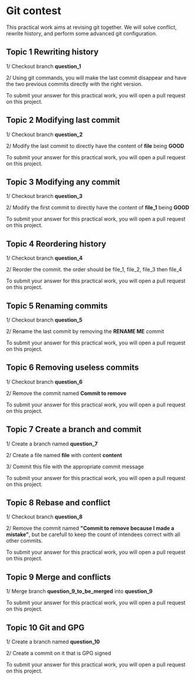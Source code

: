 # Git contest

This practical work aims at revising git together. We will solve conflict, rewrite history, and perform some advanced git configuration.

## Topic 1 Rewriting history

1/ Checkout branch **question_1**

2/ Using git commands, you will make the last commit disappear and have the two previous commits directly with the right version. 

To submit your answer for this practical work, you will open a pull request on this project.

## Topic 2 Modifying last commit

1/ Checkout branch **question_2**

2/ Modify the last commit to directly have the content of **file** being **GOOD**

To submit your answer for this practical work, you will open a pull request on this project.

## Topic 3 Modifying any commit

1/ Checkout branch **question_3**

2/ Modify the first commit to directly have the content of **file_1** being **GOOD**

To submit your answer for this practical work, you will open a pull request on this project.

## Topic 4 Reordering history

1/ Checkout branch **question_4**

2/ Reorder the commit. the order should be file_1, file_2, file_3 then file_4

To submit your answer for this practical work, you will open a pull request on this project.

## Topic 5 Renaming commits

1/ Checkout branch **question_5**

2/ Rename the last commit by removing the **RENAME ME** commit

To submit your answer for this practical work, you will open a pull request on this project.

## Topic 6 Removing useless commits

1/ Checkout branch **question_6**

2/ Remove the commit named **Commit to remove**

To submit your answer for this practical work, you will open a pull request on this project.

## Topic 7 Create a branch and commit

1/ Create a branch named **question_7**

2/ Create a file named **file** with content **content**

3/ Commit this file with the appropriate commit message

To submit your answer for this practical work, you will open a pull request on this project.

## Topic 8 Rebase and conflict

1/ Checkout branch **question_8**

2/ Remove the commit named **"Commit to remove because I made a mistake"**, but be carefull to keep the count of intendees correct with all other commits.

To submit your answer for this practical work, you will open a pull request on this project.

## Topic 9 Merge and conflicts

1/ Merge branch **question_9_to_be_merged** into **question_9**

To submit your answer for this practical work, you will open a pull request on this project.

## Topic 10 Git and GPG

1/ Create a branch named **question_10**

2/ Create a commit on it that is GPG signed

To submit your answer for this practical work, you will open a pull request on this project.
